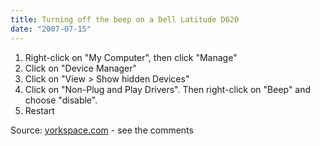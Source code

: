 ```yaml
---
title: Turning off the beep on a Dell Latitude D620
date: "2007-07-15"
---
```


1. Right-click on "My Computer", then click "Manage"
2. Click on "Device Manager"
3. Click on "View > Show hidden Devices"
4. Click on "Non-Plug and Play Drivers". Then right-click on "Beep" and choose "disable".
5. Restart

Source: <a rel="nofollow" href="http://www.yorkspace.com/2006/06/45/3/" title="http://www.yorkspace.com/2006/06/45/3/" class="external text">yorkspace.com</a> - see the comments
